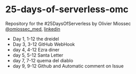 # 25-days-of-serverless-omc

Repository for the #25DaysOfServerless by Olivier Miossec [@omiossec_med](https://twitter.com/omiossec_med), [linkedin](https://www.linkedin.com/in/omiossec/)

* Day 1, 1-12 the dreidel
* Day 3, 3-12 GitHub WebHook
* day 4, 4-12 Ezra diner
* day 5, 5-12 Santa Letter
* day 7, 7-12 quema del diablo
* day 9, 9-12 Github and Automatic comment on Issue


